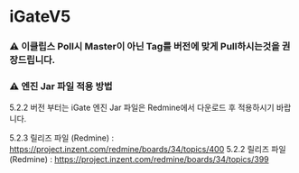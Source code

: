 # iGateV5

### <span class="github-emoji" style="background-image: url(https://github.githubassets.com/images/icons/emoji/unicode/26a0.png?v8)" data-src="https://github.githubassets.com/images/icons/emoji/unicode/26a0.png?v8">⚠</span> **이클립스 Poll시 Master이 아닌 Tag를 버전에 맞게 Pull하시는것을 권장드립니다.** </br>

### <span class="github-emoji" style="background-image: url(https://github.githubassets.com/images/icons/emoji/unicode/26a0.png?v8)" data-src="https://github.githubassets.com/images/icons/emoji/unicode/26a0.png?v8">⚠</span> **엔진 Jar 파일 적용 방법** </br>
5.2.2 버전 부터는 iGate 엔진 Jar 파일은 Redmine에서 다운로드 후 적용하시기 바랍니다.</br>

5.2.3 릴리즈 파일 (Redmine) : https://project.inzent.com/redmine/boards/34/topics/400
5.2.2 릴리즈 파일 (Redmine) : https://project.inzent.com/redmine/boards/34/topics/399
